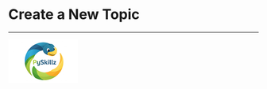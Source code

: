 # Create a New Topic

************

[![PySkillz](../graphics/PySkillzLogoSmallest.png)](https://www.codingame.com/profile/2df7157da821f39bbf6b36efae1568142907334/playgrounds)
